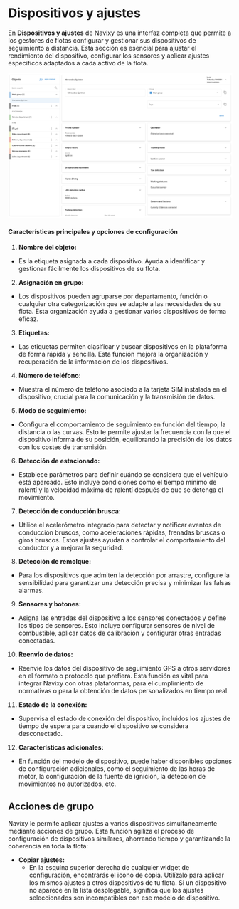 # Dispositivos y ajustes

En **Dispositivos y ajustes** de Navixy es una interfaz completa que permite a los gestores de flotas configurar y gestionar sus dispositivos de seguimiento a distancia. Esta sección es esencial para ajustar el rendimiento del dispositivo, configurar los sensores y aplicar ajustes específicos adaptados a cada activo de la flota.

![image-20240814-225942.png](../gua-del-usuario/attachments/image-20240814-225942.png)

#### Características principales y opciones de configuración

1. **Nombre del objeto:**

* Es la etiqueta asignada a cada dispositivo. Ayuda a identificar y gestionar fácilmente los dispositivos de su flota.

2. **Asignación en grupo:**

* Los dispositivos pueden agruparse por departamento, función o cualquier otra categorización que se adapte a las necesidades de su flota. Esta organización ayuda a gestionar varios dispositivos de forma eficaz.

3. **Etiquetas:**

* Las etiquetas permiten clasificar y buscar dispositivos en la plataforma de forma rápida y sencilla. Esta función mejora la organización y recuperación de la información de los dispositivos.

4. **Número de teléfono:**

* Muestra el número de teléfono asociado a la tarjeta SIM instalada en el dispositivo, crucial para la comunicación y la transmisión de datos.

5. **Modo de seguimiento:**

* Configura el comportamiento de seguimiento en función del tiempo, la distancia o las curvas. Esto te permite ajustar la frecuencia con la que el dispositivo informa de su posición, equilibrando la precisión de los datos con los costes de transmisión.

6. **Detección de estacionado:**

* Establece parámetros para definir cuándo se considera que el vehículo está aparcado. Esto incluye condiciones como el tiempo mínimo de ralentí y la velocidad máxima de ralentí después de que se detenga el movimiento.

7. **Detección de conducción brusca:**

* Utilice el acelerómetro integrado para detectar y notificar eventos de conducción bruscos, como aceleraciones rápidas, frenadas bruscas o giros bruscos. Estos ajustes ayudan a controlar el comportamiento del conductor y a mejorar la seguridad.

8. **Detección de remolque:**

* Para los dispositivos que admiten la detección por arrastre, configure la sensibilidad para garantizar una detección precisa y minimizar las falsas alarmas.

9. **Sensores y botones:**

* Asigna las entradas del dispositivo a los sensores conectados y define los tipos de sensores. Esto incluye configurar sensores de nivel de combustible, aplicar datos de calibración y configurar otras entradas conectadas.

10. **Reenvío de datos:**

* Reenvíe los datos del dispositivo de seguimiento GPS a otros servidores en el formato o protocolo que prefiera. Esta función es vital para integrar Navixy con otras plataformas, para el cumplimiento de normativas o para la obtención de datos personalizados en tiempo real.

11. **Estado de la conexión:**

* Supervisa el estado de conexión del dispositivo, incluidos los ajustes de tiempo de espera para cuando el dispositivo se considera desconectado.

12. **Características adicionales:**

* En función del modelo de dispositivo, puede haber disponibles opciones de configuración adicionales, como el seguimiento de las horas de motor, la configuración de la fuente de ignición, la detección de movimientos no autorizados, etc.

## Acciones de grupo

Navixy le permite aplicar ajustes a varios dispositivos simultáneamente mediante acciones de grupo. Esta función agiliza el proceso de configuración de dispositivos similares, ahorrando tiempo y garantizando la coherencia en toda la flota:

* **Copiar ajustes:**
  * En la esquina superior derecha de cualquier widget de configuración, encontrarás el icono de copia. Utilízalo para aplicar los mismos ajustes a otros dispositivos de tu flota. Si un dispositivo no aparece en la lista desplegable, significa que los ajustes seleccionados son incompatibles con ese modelo de dispositivo.
